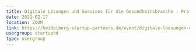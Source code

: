 ```yaml
---
title: Digitale Lösungen und Services für die Gesundheitsbranche - Prof. (apl.) Dr. Daniel Gotthard - Gotthardt Healthgroup AG Heidelberg
date: 2021-02-17
location: ZOOM
link: https://heidelberg-startup-partners.de/event/digitale-loesungen-und-services-fuer-die-gesundheitsbranche-prof-apl-dr-daniel-gotthard-gotthardt-healthgroup-ag-heidelberg/
usergroup: startuphd
type: usergroup
---
```

